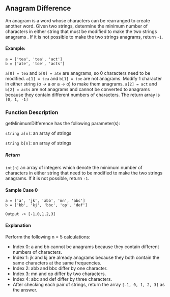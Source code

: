 ## Anagram Difference
An anagram is a word whose characters can be rearranged to create another word. Given two strings, determine the minimum number of characters in either string that must be modified to make the two strings anagrams . If it is not possible to make the two strings anagrams, return `-1`.

#### Example:
```
a = ['tea', 'tea', 'act']
b = ['ate', 'toe', 'acts']
```


`a[0] = tea` and `b[0] = ate` are anagrams, so 0 characters need to be modified.
`a[1] = tea` and `b[1] = toe` are not anagrams.  Modify 1 character in either string (o → a or a → o) to make them anagrams.
`a[2] = act` and `b[2] = acts` are not anagrams and cannot be converted to anagrams because they contain different numbers of characters.
The return array is `[0, 1, -1]`


### Function Description

getMinimumDifference has the following parameter(s):

`string a[n]`:  an array of strings

`string b[n]`:  an array of strings


##### Return

`int[n]`  an array of integers which denote the minimum number of characters in either string that need to be modified to make the two strings anagrams. If it is not possible, return `-1`.


#### Sample Case 0

```
a = ['a', 'jk', 'abb', 'mn', 'abc']
b = ['bb', 'kj', 'bbc', 'op', 'def']
```
``` 
Output -> [-1,0,1,2,3]
```

#### Explanation

Perform the following n = 5 calculations:

- Index 0: a and bb cannot be anagrams because they contain different numbers of characters.
- Index 1: jk and kj are already anagrams because they both contain the same characters at the same frequencies.
- Index 2: abb and bbc differ by one character.
- Index 3: mn and op differ by two characters.
- Index 4: abc and def differ by three characters.
- After checking each pair of strings, return the array `[-1, 0, 1, 2, 3]` as the answer.